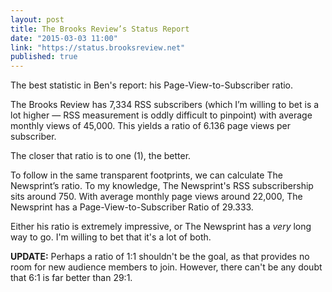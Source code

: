 ```yaml
---
layout: post
title: The Brooks Review’s Status Report
date: "2015-03-03 11:00"
link: "https://status.brooksreview.net"
published: true
---
```


The best statistic in Ben's report: his Page-View-to-Subscriber ratio. 

The Brooks Review has 7,334 RSS subscribers (which I’m willing to bet is a lot higher — RSS measurement is oddly difficult to pinpoint) with average monthly views of 45,000. This yields a ratio of 6.136 page views per subscriber. 

The closer that ratio is to one (1), the better.

To follow in the same transparent footprints, we can calculate The Newsprint’s ratio. To my knowledge, The Newsprint's RSS subscribership sits around 750. With average monthly page views around 22,000, The Newsprint has a Page-View-to-Subscriber Ratio of 29.333.

Either his ratio is extremely impressive, or The Newsprint has a *very* long way to go. I'm willing to bet that it's a lot of both.

**UPDATE:** Perhaps a ratio of 1:1 shouldn't be the goal, as that provides no room for new audience members to join. However, there can't be any doubt that 6:1 is far better than 29:1.